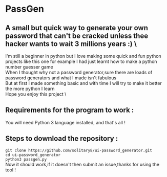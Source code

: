 # PassGen 
## A small but quick way to generate your own password that can't be cracked unless thee hacker wants to wait 3 millions years :) \
I'm still a beginner in python but I love making some quick and fun python projects like this one for example I had just learnt how to make a python number guesser game \
When I thought why not a password generator,sure there are loads of password generators and what I made isn't fabulous \
But at first I made something basic and with time I will try to make it better the more python I learn \
Hope you enjoy this project \
## Requirements for the program to work :
You will need Python 3 language installed, and that's all !
## Steps to download the repository :
`git clone https://github.com/solitary8/ui-password_generator.git` \
`cd ui-password_generator` \
`python3 passgen.py` \
Now it should work,if it doesn't then submit an issue,thanks for using the tool ! 
